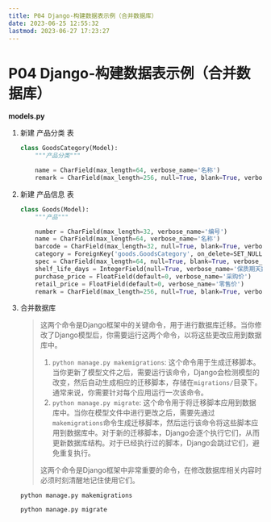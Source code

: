 ```yaml
---
title: P04 Django-构建数据表示例（合并数据库）  
date: 2023-06-25 12:55:32  
lastmod: 2023-06-27 17:23:27  
---
```


# P04 Django-构建数据表示例（合并数据库）

**models.py**

1. 新建 产品分类 表

    ```python
    class GoodsCategory(Model):
        """产品分类"""

        name = CharField(max_length=64, verbose_name='名称')
        remark = CharField(max_length=256, null=True, blank=True, verbose_name='备注')
    ```

2. 新建 产品信息 表 

    ```python
    class Goods(Model):
        """产品"""

        number = CharField(max_length=32, verbose_name='编号')
        name = CharField(max_length=64, verbose_name='名称')
        barcode = CharField(max_length=32, null=True, blank=True, verbose_name='条码')
        category = ForeignKey('goods.GoodsCategory', on_delete=SET_NULL, null=True,related_name='goods_set', verbose_name='产品分类')
        spec = CharField(max_length=64, null=True, blank=True, verbose_name='规格')
        shelf_life_days = IntegerField(null=True, verbose_name='保质期天数')
        purchase_price = FloatField(default=0, verbose_name='采购价')
        retail_price = FloatField(default=0, verbose_name='零售价')
        remark = CharField(max_length=256, null=True, blank=True, verbose_name='备注')
    ```

3. 合并数据库

    > 这两个命令是Django框架中的关键命令，用于进行数据库迁移。当你修改了Django模型后，你需要运行这两个命令，以将这些更改应用到数据库中。
    >
    > 1. `python manage.py makemigrations`: 这个命令用于生成迁移脚本。当你更新了模型文件之后，需要运行该命令，Django会检测模型的改变，然后自动生成相应的迁移脚本，存储在`migrations/`目录下。通常来说，你需要针对每个应用运行一次该命令。
    > 2. `python manage.py migrate`: 这个命令用于将迁移脚本应用到数据库中。当你在模型文件中进行更改之后，需要先通过`makemigrations`命令生成迁移脚本，然后运行该命令将这些脚本应用到数据库中。对于新的迁移脚本，Django会逐个执行它们，从而更新数据库结构。对于已经执行过的脚本，Django会跳过它们，避免重复执行。
    >
    > 这两个命令是Django框架中非常重要的命令，在修改数据库相关内容时必须时刻清醒地记住使用它们。
    >

    `python manage.py makemigrations`

    `python manage.py migrate`


